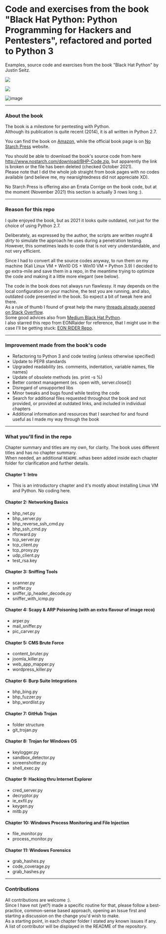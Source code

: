 # Code and exercises from the book "Black Hat Python: Python Programming for Hackers and Pentesters", refactored and ported to Python 3 
Examples, source code and exercises from the book "Black Hat Python" by Justin Seitz.

![](https://img.shields.io/github/stars/carloocchiena/blackhat_python_book_code?style=social)

![](https://img.shields.io/tokei/lines/github/carloocchiena/blackhat_python_book_code)

![image](https://user-images.githubusercontent.com/57464184/138901408-984413ab-2648-4dbe-b40c-37ac7b59fc63.png)

--------------------------------
### About the book
The book is a milestone for pentesting with Python.<br>
Although its publication is quite recent (2014), it is all written in Python 2.7.<br>

You can find the book on <a href="https://www.amazon.it/Black-Hat-Python-Programming-Pentesters-ebook/dp/B00QL616DW#customerReviews">Amazon</a>, 
while the official book page is on <a href="https://nostarch.com/black-hat-python2E#updates">No Starch Press</a> website.<br>

You should be able to download the book's source code from here http://www.nostarch.com/download/BHP-Code.zip, but apparently the link is broken or the file has been deleted (checked October 2021).<br>
Please note that I did the whole job straight from book pages with no codes available (and believe me, my nearsightedness did not appreciate XD).<br>

No Starch Press is offering also an Errata Corrige on the book code, but at the moment (November 2021) this section is actually 3 rows long :).

--------------------------------

### Reason for this repo
I quite enjoyed the book, but as 2021 it looks quite outdated, not just for the choice of using Python 2.7.<br>

Deliberately, as expressed by the author, the scripts are written _rought & dirty_ to simulate the approach he uses during a penetration testing.<br>
However, this sometimes leads to code that is not very understandable, and not very efficient.<br>

Since I had to convert all the source codes anyway, to run them on my machine (Kali Linux VM + Win10 OS + Win10 VM + Python 3.9) I decided to go extra-mile and save them in a repo, in the meantime trying to optimize the code and making it a little more elegant (see below).

The code in the book does not always run flawlessy. It may depends on the local configuration on your machine, the test you are running, and also, outdated code presented in the book. So expect a bit of tweak here and there.<br> As a rule of thumb I found of great help the many <a href="https://stackoverflow.com/search?q=black+hat+python+book">threads already opened on Stack Overflow</a>.<br> 
Some good advices also from <a href="https://medium.com/search?q=black%20hat%20python">Medium Black Hat Python</a>.<br>
I also starred this repo from EONRaider for reference, that I might use in the case I'll be getting stuck:
<a href="https://github.com/EONRaider/blackhat-python3">EON RIDER Repo</a>.

--------------------------------

### Improvement made from the book's code
- Refactoring to Python 3 and code testing (unless otherwise specified)
- Update to PEP8 standards
- Upgraded readability (es. comments, indentation, variable names, file names)
- Update of obsolete methods (es. print -s %)
- Better context management (es. open with, server.close()) 
- Disregard of unsupported libs 
- Minor tweaks and bugs found while testing the code 
- Search for additional files requested throughout the book and not provided, or provided at outdated links, and included in individual chapters
- Additional information and resources that I searched for and found useful as I made my way through the book

--------------------------------

### What you'll find in the repo
Chapter summary and titles are my own, for clarity. The book uses different titles and has no chapter summary.<br>
When needed, an additional `README.md`has been added inside each chapter folder for clarification and further details. 

#### Chapter 1: Intro
- This is an introductory chapter and it's mostly about installing Linux VM and Python. No coding here.

#### Chapter 2: Networking Basics
- bhp_net.py
- bhp_server.py
- bhp_reverse_ssh_cmd.py
- bhp_ssh_cmd.py
- rforward.py
- tcp_server.py
- tcp_client.py
- tcp_proxy.py
- udp_client.py
- test_rsa.key

#### Chapter 3: Sniffing Tools
- scanner.py
- sniffer.py
- sniffer_ip_header_decode.py
- sniffer_with_icmp.py

#### Chapter 4: Scapy & ARP Poisoning (with an extra flavour of image reco)
- arper.py
- mail_sniffer.py
- pic_carver.py

#### Chapter 5: CMS Brute Force
- content_bruter.py
- joomla_killer.py
- web_app_mapper.py
- wordpress_killer.py

#### Chapter 6: Burp Suite Integrations 
- bhp_bing.py
- bhp_fuzzer.py
- bhp_wordlist.py

#### Chapter 7: GitHub Trojan
- folder structure
- git_trojan.py

#### Chapter 8: Trojan for Windows OS
- keylogger.py
- sandbox_detector.py
- screenshotter.py
- shell_exec.py

#### Chapter 9: Hacking thru Internet Explorer
- cred_server.py
- decryptor.py
- ie_exfil.py
- keygen.py
- mitb.py

#### Chapter 10: Windows Process Monitoring and File Injection
- file_monitor.py
- process_monitor.py

#### Chapter 11: Windows Forensics
- grab_hashes.py
- code_coverage.py
- grab_hashes.py

--------------------------------

### Contributions
All contributions are welcome :).<br>
Since I have not (yet?) made a specific routine for that, please follow a best-practice, common-sense based approach, opening an Issue first and starting a discussion on the change you'd wish to make.<br>
As a starting point, in each chapter folder I stated any known issues if any. <br>
A list of contributor will be displayed in the README of the repository.
